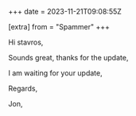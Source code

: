 +++
date = 2023-11-21T09:08:55Z

[extra]
from = "Spammer"
+++

Hi stavros,

Sounds great, thanks for the update,

I am waiting for your update,

Regards,

Jon,
